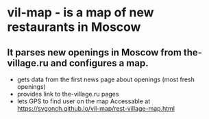 # vil-map - is a map of new restaurants in Moscow 
## It parses new openings in Moscow from the-village.ru and configures a map.
* gets data from the first news page about openings (most fresh openings)
* provides link to the-village.ru pages
* lets GPS to find user on the map
Accessable at https://svgonch.github.io/vil-map/rest-village-map.html
